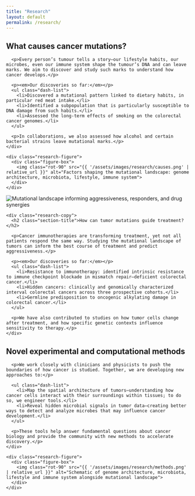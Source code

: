 ```yaml
---
title: "Research"
layout: default
permalink: /research/
---
```


<section class="research-section img-right">
  <div class="row">
    <div class="research-copy">
      <h2 class="section-title">What causes cancer mutations?</h2>

      <p>Every person’s tumour tells a story—our lifestyle habits, our microbes, even our immune system shape the tumour’s DNA and can leave marks. We aim to discover and study such marks to understand how cancer develops.</p>

      <p><em>Our discoveries so far:</em></p>
      <ul class="dash-list">
        <li>Discovered a mutational pattern linked to dietary habits, in particular red meat intake.</li>
        <li>Identified a subpopulation that is particularly susceptible to DNA damage from such habits.</li>
        <li>Assessed the long-term effects of smoking on the colorectal cancer genomes.</li>
      </ul>

      <p>In collaborations, we also assessed how alcohol and certain bacterial strains leave mutational marks.</p>
    </div>

    <div class="research-figure">
      <div class="figure-box">
        <img class="rot-90" src="{{ '/assets/images/research/causes.png' | relative_url }}" alt="Factors shaping the mutational landscape: genome architecture, microbiota, lifestyle, immune system">
      </div>
    </div>
  </div>
</section>

<section class="research-section img-left">
  <div class="row">
    <div class="research-figure">
      <div class="figure-box">
        <img class="rot-90" src="{{ '/assets/images/research/treatment.png' | relative_url }}" alt="Mutational landscape informing aggressiveness, responders, and drug synergies">
      </div>
    </div>

    <div class="research-copy">
      <h2 class="section-title">How can tumor mutations guide treatment?</h2>

      <p>Cancer immunotherapies are transforming treatment, yet not all patients respond the same way. Studying the mutational landscape of tumors can inform the best course of treatment and predict aggressiveness.</p>

      <p><em>Our discoveries so far:</em></p>
      <ul class="dash-list">
        <li>Resistance to immunotherapy: identified intrinsic resistance to immune checkpoint blockade in mismatch repair–deficient colorectal cancer.</li>
        <li>Hidden cancers: clinically and genomically characterized interval colorectal cancers across three prospective cohorts.</li>
        <li>Germline predisposition to oncogenic alkylating damage in colorectal cancer.</li>
      </ul>

      <p>We have also contributed to studies on how tumor cells change after treatment, and how specific genetic contexts influence sensitivity to therapy.</p>
    </div>
  </div>
</section>

<section class="research-section img-right">
  <div class="row">
    <div class="research-copy">
      <h2 class="section-title">Novel experimental and computational methods</h2>

      <p>We work closely with clinicians and physicists to push the boundaries of how cancer is studied. Together, we are developing new approaches to:</p>

      <ul class="dash-list">
        <li>Map the spatial architecture of tumors—understanding how cancer cells interact with their surroundings within tissues; to do so, we engineer tools.</li>
        <li>Reveal hidden microbial signals in tumor data—creating better ways to detect and analyze microbes that may influence cancer development.</li>
      </ul>

      <p>These tools help answer fundamental questions about cancer biology and provide the community with new methods to accelerate discovery.</p>
    </div>

    <div class="research-figure">
      <div class="figure-box">
        <img class="rot-90" src="{{ '/assets/images/research/methods.png' | relative_url }}" alt="Schematic of genome architecture, microbiota, lifestyle and immune system alongside mutational landscape">
      </div>
    </div>
  </div>
</section>
